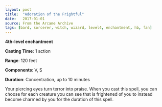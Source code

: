 ```yaml
---
layout: post
title:  "Adoration of the Frightful"
date:   2017-01-01
source: From the Arcane Archive
tags: [bard, sorcerer, witch, wizard, level4, enchantment, hb, fan]
---
```


**4th-level enchantment**

**Casting Time**: 1 action

**Range**: 120 feet

**Components**: V, S

**Duration**: Concentration, up to 10 minutes

Your piercing eyes turn terror into praise. When you cast this spell, you can choose for each creature you can see that is frightened of you to instead become charmed by you for the duration of this spell.
